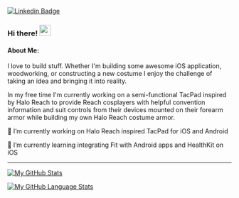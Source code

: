 [![Linkedin Badge](https://img.shields.io/badge/-LinkedIn-0e76a8?style=flat-square&logo=Linkedin&logoColor=white)](https://www.linkedin.com/in/meganwiemer/)
<!-- [![Instagram Badge](https://img.shields.io/badge/-Instagram-e4405f?style=flat-square&logo=Instagram&logoColor=white)](https://www.instagram.com/fallen.cosplay/) -->

### Hi there! <img src="https://media.giphy.com/media/hvRJCLFzcasrR4ia7z/giphy.gif" width="25px">

#### About Me:
I love to build stuff. Whether I'm building some awesome iOS application, woodworking, or constructing a new costume I enjoy the challenge of taking an idea and bringing it into reality.

In my free time I'm currently working on a semi-functional TacPad inspired by Halo Reach to provide Reach cosplayers with helpful convention information and suit controls from their devices mounted on their forearm armor while building my own Halo Reach costume armor.


🔭 I’m currently working on Halo Reach inspired TacPad for iOS and Android

🌱 I’m currently learning integrating Fit with Android apps and HealthKit on iOS

---

<!--
**wiemerm/wiemerm** is a ✨ _special_ ✨ repository because its `README.md` (this file) appears on your GitHub profile.

Here are some ideas to get you started:

- 🔭 I’m currently working on ...
- 🌱 I’m currently learning ...
- 👯 I’m looking to collaborate on ...
- 🤔 I’m looking for help with ...
- 💬 Ask me about ...
- 📫 How to reach me: ...
- ⚡ Fun fact: ...
-->

<!-- <img height="180em" src="https://github-readme-stats.vercel.app/api?username=wiemerm&theme=darcula&count_private=true&show_icons=true" />
[![Top Langs](https://github-readme-stats.vercel.app/api/top-langs/?username=wiemerm)](https://github.com/anuraghazra/github-readme-stats) -->


[![My GitHub Stats](https://github-readme-stats.vercel.app/api/?username=wiemerm&count_private=true&theme=darcula&showicons=true)]()

[![My GitHub Language Stats](https://github-readme-stats.vercel.app/api/top-langs/?username=wiemerm&langs_count=5&theme=darcula&layout=compact)]()
